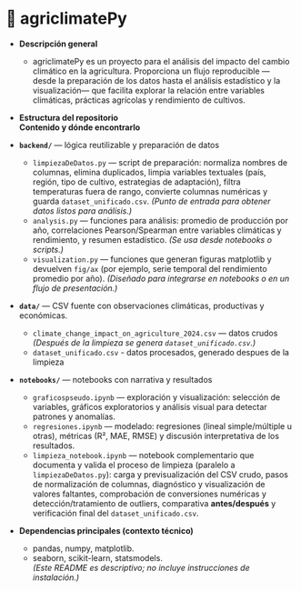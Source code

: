 # 🌾 agriclimatePy

- **Descripción general**  
  - agriclimatePy es un proyecto para el análisis del impacto del cambio climático en la agricultura. Proporciona un flujo reproducible —desde la preparación de los datos hasta el análisis estadístico y la visualización— que facilita explorar la relación entre variables climáticas, prácticas agrícolas y rendimiento de cultivos.

- **Estructura del repositorio**  
 **Contenido y dónde encontrarlo**  
- **`backend/`** — lógica reutilizable y preparación de datos  
  - `limpiezaDeDatos.py` — script de preparación: normaliza nombres de columnas, elimina duplicados, limpia variables textuales (país, región, tipo de cultivo, estrategias de adaptación), filtra temperaturas fuera de rango, convierte columnas numéricas y guarda `dataset_unificado.csv`. *(Punto de entrada para obtener datos listos para análisis.)*  
  - `analysis.py` — funciones para análisis: promedio de producción por año, correlaciones Pearson/Spearman entre variables climáticas y rendimiento, y resumen estadístico. *(Se usa desde notebooks o scripts.)*  
  - `visualization.py` — funciones que generan figuras matplotlib y devuelven `fig/ax` (por ejemplo, serie temporal del rendimiento promedio por año). *(Diseñado para integrarse en notebooks o en un flujo de presentación.)*  
- **`data/`** — CSV fuente con observaciones climáticas, productivas y económicas.  
  - `climate_change_impact_on_agriculture_2024.csv` —  datos crudos *(Después de la limpieza se genera `dataset_unificado.csv`.)*  
  - `dataset_unificado.csv` - datos procesados, generado despues de la limpieza
- **`notebooks/`** — notebooks con narrativa y resultados  
  - `graficospseudo.ipynb` — exploración y visualización: selección de variables, gráficos exploratorios y análisis visual para detectar patrones y anomalías.  
  - `regresiones.ipynb` — modelado: regresiones (lineal simple/múltiple u otras), métricas (R², MAE, RMSE) y discusión interpretativa de los resultados.
  - `limpieza_notebook.ipynb` — notebook complementario que documenta y valida el proceso de limpieza (paralelo a `limpiezaDeDatos.py`): carga y previsualización del CSV crudo, pasos de normalización de columnas, diagnóstico y visualización de valores faltantes, comprobación de conversiones numéricas y detección/tratamiento de outliers, comparativa **antes/después** y verificación final del `dataset_unificado.csv`.


- **Dependencias principales (contexto técnico)**  
    - pandas, numpy, matplotlib.  
    - seaborn, scikit-learn, statsmodels.  
    *(Este README es descriptivo; no incluye instrucciones de instalación.)*
